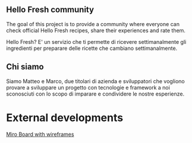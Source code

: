 ## Hello Fresh community

The goal of this project is to provide a community where everyone can check official Hello Fresh recipes, share their experiences and rate them. 


Hello Fresh?
E' un servizio che ti permette di ricevere settimanalmente gli ingredienti per preparare delle ricette che cambiano settimanalmente.





## Chi siamo
Siamo Matteo e Marco, due titolari di azienda e sviluppatori che vogliono provare a sviluppare un progetto con tecnologie e framework a noi sconosciuti con lo scopo di imparare e condividere le nostre esperienze.


# External developments
[Miro Board with wireframes](https://miro.com/app/board/uXjVNdzFHm4=/?share_link_id=915358144048)